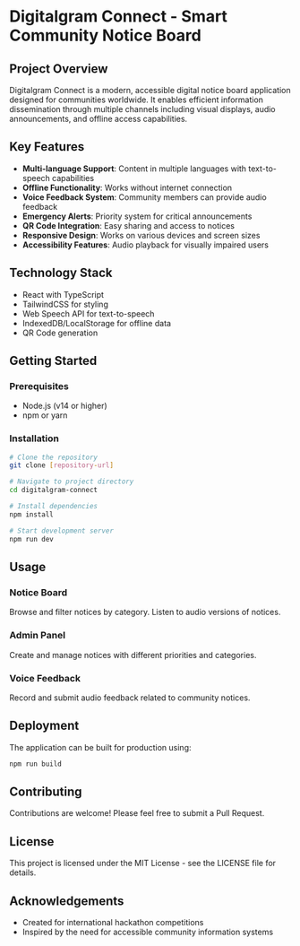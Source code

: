 # Digitalgram Connect - Smart Community Notice Board

## Project Overview
Digitalgram Connect is a modern, accessible digital notice board application designed for communities worldwide. It enables efficient information dissemination through multiple channels including visual displays, audio announcements, and offline access capabilities.

## Key Features
- **Multi-language Support**: Content in multiple languages with text-to-speech capabilities
- **Offline Functionality**: Works without internet connection
- **Voice Feedback System**: Community members can provide audio feedback
- **Emergency Alerts**: Priority system for critical announcements
- **QR Code Integration**: Easy sharing and access to notices
- **Responsive Design**: Works on various devices and screen sizes
- **Accessibility Features**: Audio playback for visually impaired users

## Technology Stack
- React with TypeScript
- TailwindCSS for styling
- Web Speech API for text-to-speech
- IndexedDB/LocalStorage for offline data
- QR Code generation

## Getting Started

### Prerequisites
- Node.js (v14 or higher)
- npm or yarn

### Installation
```bash
# Clone the repository
git clone [repository-url]

# Navigate to project directory
cd digitalgram-connect

# Install dependencies
npm install

# Start development server
npm run dev
```

## Usage

### Notice Board
Browse and filter notices by category. Listen to audio versions of notices.

### Admin Panel
Create and manage notices with different priorities and categories.

### Voice Feedback
Record and submit audio feedback related to community notices.

## Deployment
The application can be built for production using:
```bash
npm run build
```

## Contributing
Contributions are welcome! Please feel free to submit a Pull Request.

## License
This project is licensed under the MIT License - see the LICENSE file for details.

## Acknowledgements
- Created for international hackathon competitions
- Inspired by the need for accessible community information systems